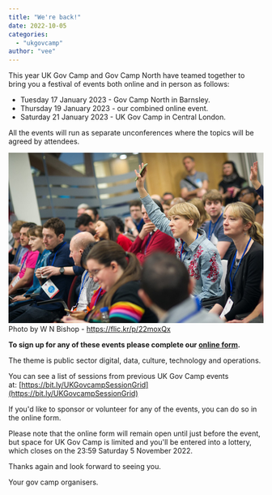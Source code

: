 ```yaml
---
title: "We're back!"
date: 2022-10-05
categories:
  - "ukgovcamp"
author: "vee"
---
```


This year UK Gov Camp and Gov Camp North have teamed together to bring you a festival of events both online and in person as follows:

- Tuesday 17 January 2023 - Gov Camp North in Barnsley.
- Thursday 19 January 2023 - our combined online event.
- Saturday 21 January 2023 - UK Gov Camp in Central London.

All the events will run as separate unconferences where the topics will be agreed by attendees.

![Excited gov camp attendee raising their hand to express interest in attending a session being pitched](images/38955778795_646bf192d3_c.jpg) Photo by W N Bishop - https://flic.kr/p/22moxQx

**To sign up for any of these events please complete our [online form](https://docs.google.com/forms/d/e/1FAIpQLSexRBX1YM3mRw4WlFjlzkAttKjqx92xbDAqywfzI8wLJ3Cu1A/formResponse).**

The theme is public sector digital, data, culture, technology and operations.

You can see a list of sessions from previous UK Gov Camp events at: [https://bit.ly/UKGovcampSessionGrid](https://bit.ly/UKGovcampSessionGrid)

If you'd like to sponsor or volunteer for any of the events, you can do so in the online form.

Please note that the online form will remain open until just before the event, but space for UK Gov Camp is limited and you'll be entered into a lottery, which closes on the 23:59 Saturday 5 November 2022.

Thanks again and look forward to seeing you.

Your gov camp organisers.
